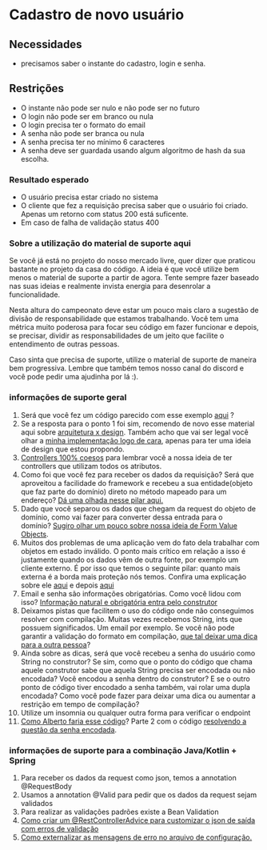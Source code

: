 # Cadastro de novo usuário

## Necessidades

* precisamos saber o instante do cadastro, login e senha.

## Restrições

*   O instante não pode ser nulo e não pode ser no futuro
*   O login não pode ser em branco ou nula
*   O login precisa ter o formato do email
*   A senha não pode ser branca ou nula
*   A senha precisa ter no mínimo 6 caracteres
*   A senha deve ser guardada usando algum algoritmo de hash da sua escolha.

### Resultado esperado

*  O usuário precisa estar criado no sistema
*  O cliente que fez a requisição precisa saber que o usuário foi criado. Apenas um retorno com status 200 está suficente.
* Em caso de falha de validação status 400

### Sobre a utilização do material de suporte aqui

Se você já está no projeto do nosso mercado livre, quer dizer que praticou bastante no projeto da casa do código. A ideia é que você utilize bem menos o material de suporte a partir de agora. Tente sempre fazer baseado nas suas ideias e realmente invista energia para desenrolar a funcionalidade. 

Nesta altura do campeonato deve estar um pouco mais claro a sugestão de divisão de responsabilidade que estamos trabalhando. Você tem uma métrica muito poderosa para focar seu código em fazer funcionar e depois, se precisar, dividir as responsabilidades de um jeito que facilite o entendimento de outras pessoas. 

Caso sinta que precisa de suporte, utilize o material de suporte de maneira bem progressiva. Lembre que também temos nosso canal do discord e você pode pedir uma ajudinha por lá :). 

### **informações de suporte geral**

1.  Será que você fez um código parecido com esse exemplo [aqui](https://drive.google.com/file/d/1TZ57A-QRAmlhyyuqBPW2sTCMr3gtdyP5/view?usp=sharing) ?
2.  Se a resposta para o ponto 1 foi sim, recomendo de novo esse material aqui sobre [arquitetura x design](https://drive.google.com/file/d/1zyoz7tx4iqQI_A6QKRsDG3JvA1f3p1IM/view?usp=sharing). Também acho que vai ser legal você olhar a [minha implementação logo de cara](https://drive.google.com/file/d/1inm4z8yHDh3bnkcbezEshkrb2ILSFq2T/view?usp=sharing), apenas para ter uma ideia de design que estou propondo.
3.  [Controllers 100% coesos](https://drive.google.com/file/d/10f3lT3lB2CEXdyss7ZjeSVzmDkzEU57d/view?usp=sharing) para lembrar você a nossa ideia de ter controllers que utilizam todos os atributos.
4.  Como foi que você fez para receber os dados da requisição? Será que aproveitou a facilidade do framework e recebeu a sua entidade(objeto que faz parte do domínio) direto no método mapeado para um endereço? [Dá uma olhada nesse pilar aqui.](https://drive.google.com/file/d/1SMwN_Dd9MdWI047o5dGJuBdPygbc6giX/view?usp=sharing)
5.  Dado que você separou os dados que chegam da request do objeto de domínio, como vai fazer para converter dessa entrada para o domínio? [Sugiro olhar um pouco sobre nossa ideia de Form Value Objects](https://drive.google.com/file/d/18Mu6IG0CzuDtTjoPsFJWscOxG2LZvv6O/view?usp=sharing).
6.  Muitos dos problemas de uma aplicação vem do fato dela trabalhar com objetos em estado inválido. O ponto mais crítico em relação a isso é justamente quando os dados vêm de outra fonte, por exemplo um cliente externo. É por isso que temos o seguinte pilar: quanto mais externa é a borda mais proteção nós temos. Confira uma explicação sobre ele [aqui](https://drive.google.com/file/d/1P_860b6FL8mIj9X8yyQyW4B2YNL2kW5V/view?usp=sharing) e depois [aqui](https://drive.google.com/file/d/1BgjdHCbrPP8ZuTRLi5tn2a7iPepr1sCR/view?usp=sharing)
7.  Email e senha são informações obrigatórias. Como você lidou com isso? [Informação natural e obrigatória entra pelo construtor](https://drive.google.com/file/d/1988eYtK-AqS6FVET1zO04HzjM6egHoKM/view?usp=sharing)
8.  Deixamos pistas que facilitem o uso do código onde não conseguimos resolver com compilação. Muitas vezes recebemos String, ints que possuem significados. Um email por exemplo. Se você não pode garantir a validação do formato em compilação, [que tal deixar uma dica para a outra pessoa](https://drive.google.com/file/d/1TMENbD2V_87FmEGzwjTb4zqUnucsDnKM/view?usp=sharing)?
9.  Ainda sobre as dicas, será que você recebeu a senha do usuário como String no construtor? Se sim, como que o ponto do código que chama aquele construtor sabe que aquela String precisa ser encodada ou não encodada? Você encodou a senha dentro do construtor? E se o outro ponto de código tiver encodado a senha também, vai rolar uma dupla encodada? Como você pode fazer para deixar uma dica ou aumentar a restrição em tempo de compilação?
10.  Utilize um insomnia ou qualquer outra forma para verificar o endpoint
12.  [Como Alberto faria esse código](https://drive.google.com/file/d/1ftB7EmVqRjDyEQRHU3clQJqkiYmBHUJ8/view?usp=sharing)? Parte 2 com o código [resolvendo a questão da senha encodada](https://drive.google.com/file/d/1F44GfX42asAK4EvTcCzkm2epNMnAfprk/view?usp=sharing).

### informações de suporte para a combinação Java/Kotlin + Spring

1.  Para receber os dados da request como json, temos a annotation @RequestBody
2.  Usamos a annotation @Valid para pedir que os dados da request sejam validados
3.  Para realizar as validações padrões existe a Bean Validation
4.  [Como criar um @RestControllerAdvice para customizar o json de saída com erros de validação](https://drive.google.com/file/d/1FfYMfcbAODr3RKBFqtj8aj_Ztvjbkfhy/view?usp=sharing)
5.  [Como externalizar as mensagens de erro no arquivo de configuração.](https://drive.google.com/file/d/1FfYMfcbAODr3RKBFqtj8aj_Ztvjbkfhy/view?usp=sharing)